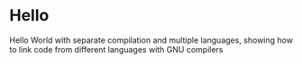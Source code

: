 # Hello
Hello World with separate compilation and multiple languages, showing how to link code from different languages with GNU compilers
